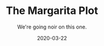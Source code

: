 ---
#NOTES: don't use "#" or ":" those mess with the code
# What is the name of the episode?
title: The Margarita Plot
# What is the subtotitle of the episode? this will show up in the
subtitle: We're going noir on this one.

# NO CHANGE don't change this 
#VVVVVVVVVVVVVVVVVVVVVVVVVVVVVVVVVVVVVVVVVVVVVVV
layout: default
comments: true

# Add +1 to the latest episode. This controls where in the grid the episode will show up
#e.g if the latest episode is number 8, this episode should be number 9
modal-id: 3
# Creation date
date: 2020-03-22
#main image. image should go in img/portfolio
img: margarita.png
#thumbnail image. image should go in img/portfolio
thumbnail: margarita-thumbnail.png
#description of the image when hoving over, useful to the visually impaired
alt:
#date that will be displayed
project-date: Mar 2020
#who participated?
guests: Lilian - Mark - Paul
#noir, sci-fi and such
genre: Noir

description: This week on the Offer, it's genre week. Join us as dive into the dark world of noir, with an experiment in live foley. Guests:Ben Browder ThompsonMatthew Lovelaceand ft Tom Szyszko doing live improvised foley The Margarita Plot:/ the Offer goes deep into a world swirling with conspiracy and cold drinks. Follow Sunny Johnny, Cynthia, Agent Thompson Johnson and others as they try to navigate the dark underworld they find themselves locked in and try to come out in one piece on the other side, and maybe learn a thing or two in the process... or at least how to make a decent margarita

#link to the individual episodes in each platform
spoti-link: https://open.spotify.com/episode/4wNlMBWwi8hsDMH1Mcokmb
apple-link: https://podcasts.apple.com/us/podcast/forgive-or-end-the-world-the-offer-episode-2/id1501625817?i=1000468447930
tunein-link: https://www.stitcher.com/podcast/the-offer-an-improv-podcast/e/67865061
switcher-link: https://tunein.com/podcasts/Comedy-Podcasts/The-Offer-p1300957/?topicId=139628612

---